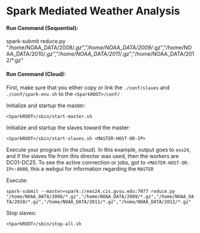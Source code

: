 # Spark Mediated Weather Analysis

#### Run Command (Sequential):

spark-submit reduce.py "/home/NOAA_DATA/2008/*.gz","/home/NOAA_DATA/2009/*.gz","/home/NOAA_DATA/2010/*.gz","/home/NOAA_DATA/2011/*.gz","/home/NOAA_DATA/2012/*.gz"

#### Run Command (Cloud):
First, make sure that you either copy or link the `./conf/slaves` and  `./conf/spark-env.sh` to the `<SparkROOT>/conf/`

Initialize and startup the master:

`<SparkROOT>/sbin/start-master.sh`

Initialize and startup the slaves toward the master:

`<SparkROOT>/sbin/start-slaves.sh <MASTER-HOST-OR-IP>`

Execute your program (in the cloud).  In this example, output goes to `eos24`, and if the slaves file from this director was used, then the workers are DC01-DC25.  To see the active connection or jobs, got to `<MASTER-HOST-OR-IP>:8080`, this a webgui for information regarding the `MASTER`

Execute:

`spark-submit --master=spark://eos24.cis.gvsu.edu:7077 reduce.py "/home/NOAA_DATA/2008/*.gz","/home/NOAA_DATA/2009/*.gz","/home/NOAA_DATA/2010/*.gz","/home/NOAA_DATA/2011/*.gz","/home/NOAA_DATA/2012/*.gz"`

Stop slaves:

`<SparkROOT>/sbin/stop-all.sh`
